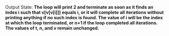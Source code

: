 Output State: **The loop will print 2 and terminate as soon as it finds an index i such that v[v[v[i]]] equals i, or it will complete all iterations without printing anything if no such index is found. The value of i will be the index at which the loop terminated, or n+1 if the loop completed all iterations. The values of t, n, and v remain unchanged.**